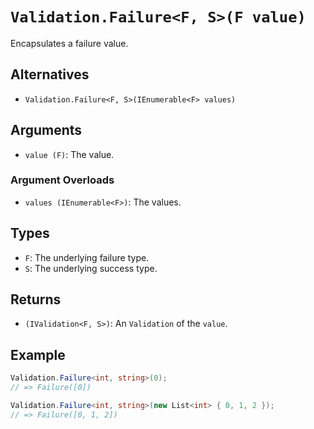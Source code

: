 # `Validation.Failure<F, S>(F value)`

Encapsulates a failure value.

## Alternatives

* `Validation.Failure<F, S>(IEnumerable<F> values)`

## Arguments

* `value (F)`: The value.

### Argument Overloads

* `values (IEnumerable<F>)`: The values.

## Types

* `F`: The underlying failure type.
* `S`: The underlying success type.

## Returns

* `(IValidation<F, S>)`: An `Validation` of the `value`.

## Example

```csharp
Validation.Failure<int, string>(0);
// => Failure([0])

Validation.Failure<int, string>(new List<int> { 0, 1, 2 });
// => Failure([0, 1, 2])
```
